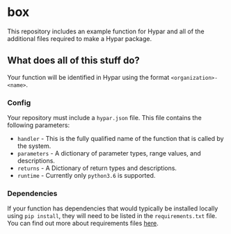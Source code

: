 # box
This repository includes an example function for Hypar and all of the additional files required to make a Hypar package.

## What does all of this stuff do?
Your function will be identified in Hypar using the format `<organization>-<name>`.

### Config
Your repository must include a `hypar.json` file. This file contains the following parameters:
- `handler` - This is the fully qualified name of the function that is called by the system.
- `parameters` - A dictionary of parameter types, range values, and descriptions.
- `returns` - A Dictionary of return types and descriptions.
- `runtime` - Currently only `python3.6` is supported.

### Dependencies
If your function has dependencies that would typically be installed locally using `pip install`, they will need to be listed in the `requirements.txt` file. You can find out more about requirements files [here](https://pip.readthedocs.io/en/1.1/requirements.html).



